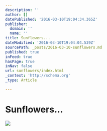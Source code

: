 ```yaml
---
description: ''
author: []
datePublished: '2016-03-10T19:04:34.365Z'
publisher:
  domain: ''
  name: ''
title: Sunflowers...
dateModified: '2016-03-10T19:04:04.539Z'
sourcePath: _posts/2016-03-10-sunflowers.md
published: true
inFeed: true
hasPage: true
inNav: false
url: sunflowers/index.html
_context: 'http://schema.org'
_type: Article

---
```

# Sunflowers...
![](https://the-grid-user-content.s3-us-west-2.amazonaws.com/ba8117f1-c762-4d9b-9274-9bac5ad2c5ef.png)